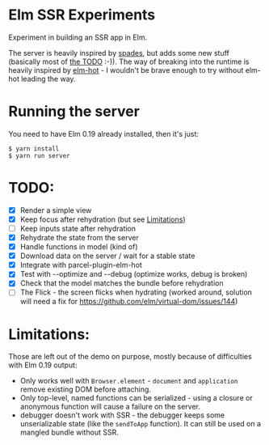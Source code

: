 # Elm SSR Experiments

Experiment in building an SSR app in Elm.

The server is heavily inspired by [spades](https://github.com/rogeriochaves/spades), but adds some new stuff (basically most of [the TODO](#TODO) :-)).
The way of breaking into the runtime is heavily inspired by [elm-hot](https://github.com/klazuka/elm-hot/blob/) - I wouldn't be brave enough to try without elm-hot leading the way.

# Running the server

You need to have Elm 0.19 already installed, then it's just:

    $ yarn install
    $ yarn run server

# <a name="TODO"></a>TODO:
* [x] Render a simple view
* [x] Keep focus after rehydration (but see [Limitations](#limitations))
* [ ] Keep inputs state after rehydration
* [x] Rehydrate the state from the server
* [x] Handle functions in model (kind of)
* [x] Download data on the server / wait for a stable state
* [x] Integrate with parcel-plugin-elm-hot
* [x] Test with --optimize and --debug (optimize works, debug is broken)
* [x] Check that the model matches the bundle before rehydration
* [ ] The Flick - the screen flicks when hydrating (worked around, solution will need a fix for https://github.com/elm/virtual-dom/issues/144)

# <a name="limitations"></a>Limitations:
Those are left out of the demo on purpose, mostly because of difficulties with Elm 0.19 output:
* Only works well with `Browser.element` - `document` and `application` remove existing DOM before attaching.
* Only top-level, named functions can be serialized - using a closure or anonymous function will cause a failure on the server.
* debugger doesn't work with SSR - the debugger keeps some unserializable state (like the `sendToApp` function). It can still be used on a mangled bundle without SSR.

